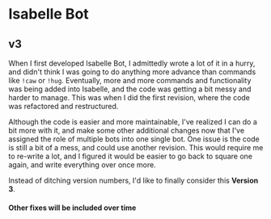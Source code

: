 # Isabelle Bot
## v3

When I first developed Isabelle Bot, I admittedly wrote a lot of it in a hurry, and didn't think I was going to do anything more advance than commands like `!caw` or `!hug`. Eventually, more and more commands and functionality was being added into Isabelle, and the code was getting a bit messy and harder to manage. This was when I did the first revision, where the code was refactored and restructured.

Although the code is easier and more maintainable, I've realized I can do a bit more with it, and make some other additional changes now that I've assigned the role of multiple bots into one single bot. One issue is the code is still a bit of a mess, and could use another revision. This would require me to re-write a lot, and I figured it would be easier to go back to square one again, and write everything over once more.

Instead of ditching version numbers, I'd like to finally consider this **Version 3**.

#### Other fixes will be included over time